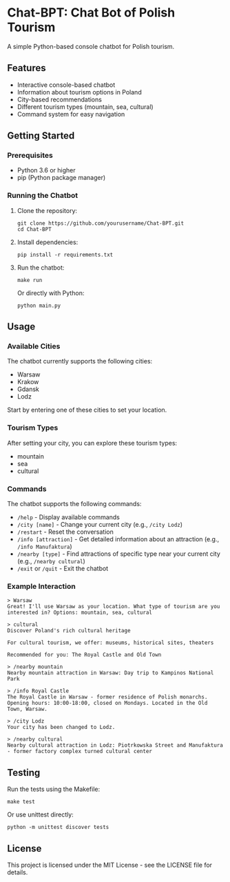 # Chat-BPT: Chat Bot of Polish Tourism

A simple Python-based console chatbot for Polish tourism.

## Features

- Interactive console-based chatbot
- Information about tourism options in Poland
- City-based recommendations
- Different tourism types (mountain, sea, cultural)
- Command system for easy navigation

## Getting Started

### Prerequisites

- Python 3.6 or higher
- pip (Python package manager)

### Running the Chatbot

1. Clone the repository:
   ```
   git clone https://github.com/yourusername/Chat-BPT.git
   cd Chat-BPT
   ```

2. Install dependencies:
   ```
   pip install -r requirements.txt
   ```

3. Run the chatbot:
   ```
   make run
   ```

   Or directly with Python:
   ```
   python main.py
   ```

## Usage

### Available Cities

The chatbot currently supports the following cities:
- Warsaw
- Krakow
- Gdansk
- Lodz

Start by entering one of these cities to set your location.

### Tourism Types

After setting your city, you can explore these tourism types:
- mountain
- sea
- cultural

### Commands

The chatbot supports the following commands:

- `/help` - Display available commands
- `/city [name]` - Change your current city (e.g., `/city Lodz`)
- `/restart` - Reset the conversation
- `/info [attraction]` - Get detailed information about an attraction (e.g., `/info Manufaktura`)
- `/nearby [type]` - Find attractions of specific type near your current city (e.g., `/nearby cultural`)
- `/exit` or `/quit` - Exit the chatbot

### Example Interaction

```
> Warsaw
Great! I'll use Warsaw as your location. What type of tourism are you interested in? Options: mountain, sea, cultural

> cultural
Discover Poland's rich cultural heritage

For cultural tourism, we offer: museums, historical sites, theaters

Recommended for you: The Royal Castle and Old Town

> /nearby mountain
Nearby mountain attraction in Warsaw: Day trip to Kampinos National Park

> /info Royal Castle
The Royal Castle in Warsaw - former residence of Polish monarchs. Opening hours: 10:00-18:00, closed on Mondays. Located in the Old Town, Warsaw.

> /city Lodz
Your city has been changed to Lodz.

> /nearby cultural
Nearby cultural attraction in Lodz: Piotrkowska Street and Manufaktura - former factory complex turned cultural center
```

## Testing

Run the tests using the Makefile:

```
make test
```

Or use unittest directly:

```
python -m unittest discover tests
```

## License

This project is licensed under the MIT License - see the LICENSE file for details.
